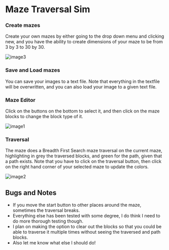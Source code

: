 # Maze Traversal Sim
### Create mazes 
Create your own mazes by either going to the drop down menu and clicking new, and you have the ability to create dimensions of your maze to be from 3 by 3 to 30 by 30.

![image3](https://user-images.githubusercontent.com/13712774/56453485-03ff8680-62f8-11e9-90c9-e8e5183148aa.PNG)

### Save and Load mazes
You can save your images to a text file. Note that everything in the textfile will be overwritten, and you can also load your image to a given text file. 

### Maze Editor
Click on the buttons on the bottom to select it, and then click on the maze blocks to change the block type of it.

![image1](https://user-images.githubusercontent.com/13712774/56453590-8e94b580-62f9-11e9-912c-1906bc4d071e.PNG)

### Traversal
The maze does a Breadth First Search maze traversal on the current maze, highlighting in grey the traversed blocks, and green for the path, given that a path exists. Note that you have to click on the traversal button, then click on the right hand corner of your selected maze to update the colors.

![image2](https://user-images.githubusercontent.com/13712774/56453612-dca9b900-62f9-11e9-9464-741b770b6115.PNG)

## Bugs and Notes
- If you move the start button to other places around the maze, sometimes the traversal breaks.
- Everything else has been tested with some degree, I do think I need to do more thorough testing though.
- I plan on making the option to clear out the blocks so that you could be able to traverse it multiple times without seeing the traversed and path blocks.
- Also let me know what else I should do! 
